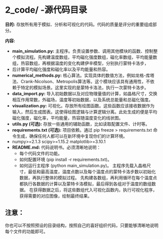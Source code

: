 # 2_code/ -源代码目录

**目的:** 存放所有用于模拟、分析和可视化的代码。代码的质量是评分的重要组成部分。

**内容:**
- **main_simulation.py:** 主程序。负责设置参数、调用其他模块的函数、控制整个模拟流程。先构建温度数组，平均磁化强度数组，磁化率数组，平均能量数组，热容数组，再根据温度的变化构建伊辛模型，分别执行蒙特卡洛步，
- 后计算平均磁化强度和磁化率以及平均能量和热容。
- **numerical_methods.py:** 核心算法。实现具体的数值方法，例如龙格-库塔法、Crank-Nicolson、Metropolis算法等。这个模块应该具有通用性，不依赖于特定的模拟场景。这里实现的是蒙特卡洛法，执行一次蒙特卡洛步。
- **data_import.py:** 导入初始数据以及对应物理量值的计算，如晶格尺寸，交换相互作用常数，外磁场，温度等初始数据，以及系统总能量和总磁化强度。
- **visualization.py:** 可视化。存放所有绘图函数。这些函数应该接收数据作为输入，然后生成图表。这使得绘图逻辑与计算逻辑分离。此处生成的便是平均磁化强度，磁化率，平均能量，热容随温度变化的线状图。
- **utils.py (可选):** 存放一些通用的辅助函数，比如读取配置文件、计时等。
- **requirements.txt (可选):** 项目依赖。通过 pip freeze > requirements.txt 命令生成，确保任何人都可以在新环境中复现你们的计算环境。
- numpy>=2.1.3
  scipy>=1.15.2
  matplotlib>=3.10.1
- **README.md:** 代码说明书。必须清晰地说明：
  - 每个代码文件的功能。
  - 如何配置环境 (pip install -r requirements.txt)。
  - 如何运行主程序 (python main_simulation.py)。
主程序先载入晶格尺寸，最低和最高温度，温度点数以及每个温度点的蒙特卡洛步数以初始化数据，再执行整体的模拟过程。
先构建各数组，再利用循环在每个温度点都执行各数据的计算以及蒙特卡洛模拟，最后得到各组对于温度的数组数据。
在获得数据之后，将这些数组代入可视化函数内，执行可视化程序，获得需要的对应图像，绘制最终结果。

## 注意：
你也可以不按照预设的目录结构，按照自己的喜好组织代码，只要能够清晰地说明每个文件的功能即可。
